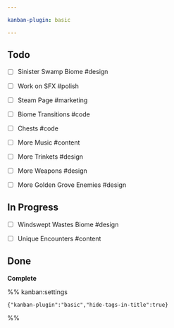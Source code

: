 ```yaml
---

kanban-plugin: basic

---
```


## Todo

- [ ] Sinister Swamp Biome #design
- [ ] Work on SFX #polish
- [ ] Steam Page #marketing
- [ ] Biome Transitions #code
- [ ] Chests #code
- [ ] More Music #content
- [ ] More Trinkets #design
- [ ] More Weapons #design
- [ ] More Golden Grove Enemies #design


## In Progress

- [ ] Windswept Wastes Biome #design
- [ ] Unique Encounters #content


## Done

**Complete**




%% kanban:settings
```
{"kanban-plugin":"basic","hide-tags-in-title":true}
```
%%